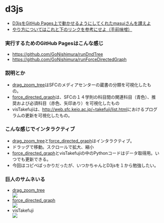 # d3js
<ul>
  <li><a href="https://github.com/masui/rund3" target="_blank">D3jsをGitHub Pages上で動かせるようにしてくれたmasuiさんを讃えよ</a></li>
  <li><a href="https://scrapbox.io/sfc-vis2018-t16654gn/report1" target="_blank">やり方についてはこれと下のリンクを参考にせよ（手前味噌）</a></li>
</ul>

<h3>実行するためのGitHub Pagesはこんな感じ</h3>
<ul>
  <li><a href="https://github.com/GoNishimura/runDndTree" target="_blank">https://github.com/GoNishimura/runDndTree</a></li>
  <li><a href="https://github.com/GoNishimura/runForceDirectedGraph" target="_blank">https://github.com/GoNishimura/runForceDirectedGraph</a></li>
</ul>


<h3>説明とか</h3>
<ul>
  <li><a href="https://gonishimura.github.io/runDndTree/?p=sfc-vis2018-t16654gn/report1&c=dndTree.js&s=dndTree.css" target="_blank">drag_zoom_tree</a>はSFCのメディアセンターの蔵書の分類を可視化したもの。</li>
  <li><a href="https://gonishimura.github.io/runForceDirectedGraph/?p=sfc-vis2018-t16654gn/report2&c=fdg.js&s=fdg.css" target="_blank">force_directed_graph</a>は、SFCの１４学則の科目間の関連科目（青色）、推奨および必須科目（赤色、矢印あり）を可視化したもの</li>
  <li>visTakefujiは、<a href="http://web.sfc.keio.ac.jp/~takefuji/list.html">http://web.sfc.keio.ac.jp/~takefuji/list.html</a>におけるプログラムの更新を可視化したもの。</li>
</ul>


<h3>こんな感じでインタラクティブ</h3>
<ul>
  <li><a href="https://gonishimura.github.io/runDndTree/?p=sfc-vis2018-t16654gn/report1&c=dndTree.js&s=dndTree.css" target="_blank">drag_zoom_tree</a>と<a href="https://gonishimura.github.io/runForceDirectedGraph/?p=sfc-vis2018-t16654gn/report2&c=fdg.js&s=fdg.css" target="_blank">force_directed_graph</a>はインタラクティブ。</li>
  <li>ドラッグで移動。スクロールで拡大、縮小</li>
  <li><a href="https://gonishimura.github.io/runForceDirectedGraph/?p=sfc-vis2018-t16654gn/report2&c=fdg.js&s=fdg.css" target="_blank">force_directed_graph</a>とvisTakefujiの中のPythonコードはデータ取得用。いつでも更新できる。</li>
  <li>今回はコピペばっかりだったが、いつかちゃんとD3jsを１から勉強したい。</li>
</ul>


<h3>巨人のサムネいる</h3>
<ul>
  <li><a href="https://gonishimura.github.io/runDndTree/?p=sfc-vis2018-t16654gn/report1&c=dndTree.js&s=dndTree.css" target="_blank">drag_zoom_tree</a></li>
  <img src="https://github.com/GoNishimura/images/blob/master/books.png">

  <li><a href="https://gonishimura.github.io/runForceDirectedGraph/?p=sfc-vis2018-t16654gn/report2&c=fdg.js&s=fdg.css" target="_blank">force_directed_graph</a></li>
  <img src="https://github.com/GoNishimura/images/blob/master/courses.png">

  <li>visTakefuji</li>
  <img src="https://github.com/GoNishimura/images/blob/master/take.png">
</ul>
